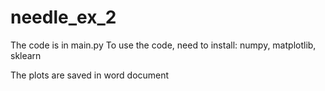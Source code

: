 # needle_ex_2
The code is in main.py
To use the code, need to install: numpy, matplotlib, sklearn

The plots are saved in word document 
